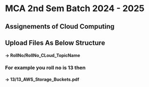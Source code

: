 # MCA 2nd Sem Batch 2024 - 2025
## Assignements of Cloud Computing

## Upload Files As Below Structure

#### -> RollNo/RollNo_CLoud_TopicName

### For example you roll no is 13 then
#### -> 13/13_AWS_Storage_Buckets.pdf
